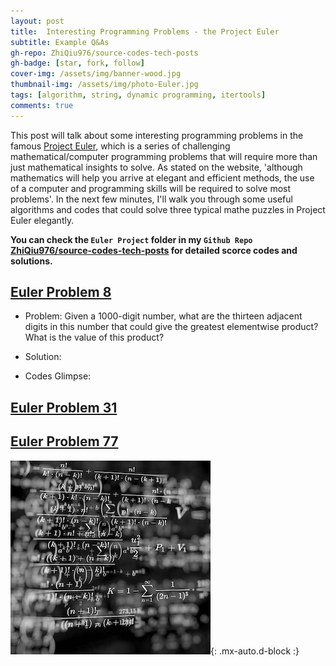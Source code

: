 ```yaml
---
layout: post
title:  Interesting Programming Problems - the Project Euler
subtitle: Example Q&As
gh-repo: ZhiQiu976/source-codes-tech-posts
gh-badge: [star, fork, follow]
cover-img: /assets/img/banner-wood.jpg
thumbnail-img: /assets/img/photo-Euler.jpg
tags: [algorithm, string, dynamic programming, itertools]
comments: true
---
```


This post will talk about some interesting programming problems in the famous [Project Euler](https://projecteuler.net), which is a series of challenging mathematical/computer programming problems that will require more than just mathematical insights to solve. As stated on the website, 'although mathematics will help you arrive at elegant and efficient methods, the use of a computer and programming skills will be required to solve most problems'. In the next few minutes, I'll walk you through some useful algorithms and codes that could solve three typical mathe puzzles in Project Euler elegantly.

**You can check the `Euler Project` folder in my `Github Repo` [ZhiQiu976/source-codes-tech-posts](https://github.com/ZhiQiu976/source-codes-tech-posts) for detailed scorce codes and solutions.**

## [Euler Problem 8](https://projecteuler.net/problem=8)

- Problem: Given a 1000-digit number, what are the thirteen adjacent digits in this number that could give the greatest elementwise product? What is the value of this product?

- Solution:

- Codes Glimpse:



## [Euler Problem 31](https://projecteuler.net/problem=31)






## [Euler Problem 77](https://projecteuler.net/problem=77)



![Crepe](/assets/img/math.jpg){: .mx-auto.d-block :}








